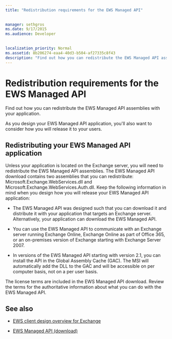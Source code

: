 ```yaml
---
title: "Redistribution requirements for the EWS Managed API"
 
 
manager: sethgros
ms.date: 9/17/2015
ms.audience: Developer
 
 
localization_priority: Normal
ms.assetid: 8b206274-eaa4-40d3-b504-af27335c8f43
description: "Find out how you can redistribute the EWS Managed API assemblies with your application."
---
```


# Redistribution requirements for the EWS Managed API

Find out how you can redistribute the EWS Managed API assemblies with your application.
  
As you design your EWS Managed API application, you'll also want to consider how you will release it to your users. 
  
## Redistributing your EWS Managed API application

Unless your application is located on the Exchange server, you will need to redistribute the EWS Managed API assemblies. The EWS Managed API download contains two assemblies that you can redistribute: Microsoft.Exchange.WebServices.dll and Microsoft.Exchange.WebServices.Auth.dll. Keep the following information in mind when you design how you will release your EWS Managed API application:
  
- The EWS Managed API was designed such that you can download it and distribute it with your application that targets an Exchange server. Alternatively, your application can download the EWS Managed API.
    
- You can use the EWS Managed API to communicate with an Exchange server running Exchange Online, Exchange Online as part of Office 365, or an on-premises version of Exchange starting with Exchange Server 2007.
    
- In versions of the EWS Managed API starting with version 2.1, you can install the API in the Global Assembly Cache (GAC). The MSI will automatically add the DLL to the GAC and will be accessible on per computer basis, not on a per user basis.
    
The license terms are included in the EWS Managed API download. Review the terms for the authoritative information about what you can do with the EWS Managed API.
  
## See also
<a name="bk_addresources"> </a>

- [EWS client design overview for Exchange](ews-client-design-overview-for-exchange.md)
    
- [EWS Managed API (download)](http://aka.ms/ews-managed-api-readme)
    

